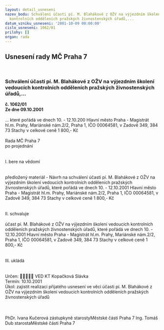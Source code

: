 ```yaml
---
layout: detail_usneseni
nazev_bodu: Schválení účasti pí. M. Blahákové z OŽV na výjezdním školení vedoucích
  kontrolních odděleních pražských živnostenských úřadů,...
datum_vzniku_usneseni: '2001-10-09 00:00:00'
cislo_usneseni: 1062/01
prilohy: []
organ: rada
---
```

<div id="ucUsn_pList" class="usn">
	<span><h2>Usnesení rady MČ Praha 7 </h2>
<br></span><div class="standBody">
<span><h3>Schválení účasti pí. M. Blahákové z OŽV na výjezdním školení vedoucích kontrolních odděleních pražských živnostenských úřadů,...</h3></span><div class="center">
		<strong>č. 1062/01</strong><br>
	</div>
<div class="center">
		<strong>Ze dne 09.10.2001</strong><br><br>
	</div>... které pořádá ve dnech 10. - 12.10.200 Hlavní město Praha - Magistrát hl.m. Prahy, Mariánské nám.2/2, Praha 1, IČO 00064581, v Zadově 349, 384 73 Stachy v celkové ceně 1 800,- Kč<br><br>Rada MČ Praha 7<br>po projednání<br><br><br>I.	bere na vědomí<br><br> <br>předložený materiál - Návrh na schválení účasti pí. M. Blahákové z OŽV na výjezdním školení vedoucích kontrolních odděleních pražských živnostenských úřadů, které pořádá ve dnech 10. - 12.10.2001 Hlavní město Praha - Magistrát hl.m. Prahy, Mariánské nám.2/2, Praha 1, IČO 00064581, v Zadově 349, 384 73 Stachy v celkové ceně 1 800,- Kč<br><br><br>II.	schvaluje <br><br>účast pí. M. Blahákové z OŽV na výjezdním školení vedoucích kontrolních odděleních pražských živnostenských úřadů, které pořádá ve dnech 10. - 12.10.2001 Hlavní město Praha - Magistrát hl.m. Prahy, Mariánské nám.2/2, Praha 1, IČO 00064581, v Zadově 349, 384 73 Stachy v celkové ceně 1 800,- Kč<br><br><br>III.	ukládá <br><br> <br>Určen:	﷡﷡﷡﷡﷡	VED KT Kopačková Slávka<br>Termín: 10.10.2001<br>Úkol:	zajistit realizaci přijatého usnesení ve věci účasti pí. M. Blahákové z OŽV na výjezdním školení vedoucích kontrolních odděleních pražských živnostenských úřadů <br> <br> <br>	<br>PhDr. Ivana Kučerová zástupkyně starostyMěstské části Praha 7	Ing. Tomáš Dub starostaMěstské části Praha 7<br>	<br><br>
</div>
</div>